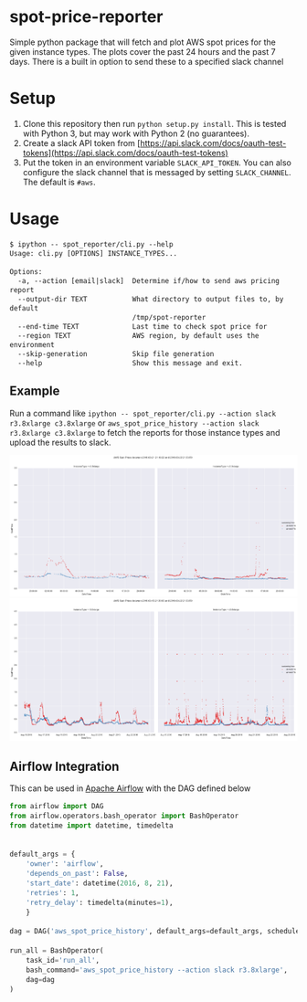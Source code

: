 # spot-price-reporter

Simple python package that will fetch and plot AWS spot prices for the given instance types. The
plots cover the past 24 hours and the past 7 days. There is a built in option to send these to a
specified slack channel

# Setup

1. Clone this repository then run `python setup.py install`. This is tested with Python 3, but may work
with Python 2 (no guarantees).
2. Create a slack API token from [https://api.slack.com/docs/oauth-test-tokens](https://api.slack.com/docs/oauth-test-tokens)
3. Put the token in an environment variable `SLACK_API_TOKEN`. You can also configure the slack
channel that is messaged by setting `SLACK_CHANNEL`. The default is `#aws`.

# Usage

```
$ ipython -- spot_reporter/cli.py --help
Usage: cli.py [OPTIONS] INSTANCE_TYPES...

Options:
  -a, --action [email|slack]  Determine if/how to send aws pricing report
  --output-dir TEXT           What directory to output files to, by default
                              /tmp/spot-reporter
  --end-time TEXT             Last time to check spot price for
  --region TEXT               AWS region, by default uses the environment
  --skip-generation           Skip file generation
  --help                      Show this message and exit.
```

## Example
Run a command like `ipython -- spot_reporter/cli.py --action slack r3.8xlarge c3.8xlarge` or
`aws_spot_price_history --action slack r3.8xlarge c3.8xlarge` to fetch
the reports for those instance types and upload the results to slack.

![](examples/aws_spot_price_daily.png)
![](examples/aws_spot_price_weekly.png)

## Airflow Integration

This can be used in [Apache Airflow](http://airflow.incubator.apache.org) with the DAG defined below

```python
from airflow import DAG
from airflow.operators.bash_operator import BashOperator
from datetime import datetime, timedelta


default_args = {
    'owner': 'airflow',
    'depends_on_past': False,
    'start_date': datetime(2016, 8, 21),
    'retries': 1,
    'retry_delay': timedelta(minutes=1),
    }

dag = DAG('aws_spot_price_history', default_args=default_args, schedule_interval='@hourly')

run_all = BashOperator(
    task_id='run_all',
    bash_command='aws_spot_price_history --action slack r3.8xlarge',
    dag=dag
)
```
